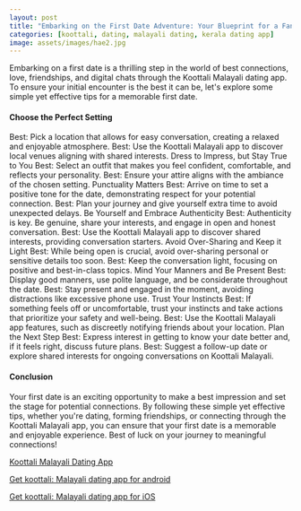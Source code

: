 ```yaml
---
layout: post
title: "Embarking on the First Date Adventure: Your Blueprint for a Fantastic Experience with Koottali Malayali"
categories: [koottali, dating, malayali dating, kerala dating app]
image: assets/images/hae2.jpg
---
```



Embarking on a first date is a thrilling step in the world of best connections, love, friendships, and digital chats through the Koottali Malayali dating app. To ensure your initial encounter is the best it can be, let's explore some simple yet effective tips for a memorable first date.

#### Choose the Perfect Setting
Best: Pick a location that allows for easy conversation, creating a relaxed and enjoyable atmosphere.
Best: Use the Koottali Malayali app to discover local venues aligning with shared interests.
Dress to Impress, but Stay True to You
Best: Select an outfit that makes you feel confident, comfortable, and reflects your personality.
Best: Ensure your attire aligns with the ambiance of the chosen setting.
Punctuality Matters
Best: Arrive on time to set a positive tone for the date, demonstrating respect for your potential connection.
Best: Plan your journey and give yourself extra time to avoid unexpected delays.
Be Yourself and Embrace Authenticity
Best: Authenticity is key. Be genuine, share your interests, and engage in open and honest conversation.
Best: Use the Koottali Malayali app to discover shared interests, providing conversation starters.
Avoid Over-Sharing and Keep it Light
Best: While being open is crucial, avoid over-sharing personal or sensitive details too soon.
Best: Keep the conversation light, focusing on positive and best-in-class topics.
Mind Your Manners and Be Present
Best: Display good manners, use polite language, and be considerate throughout the date.
Best: Stay present and engaged in the moment, avoiding distractions like excessive phone use.
Trust Your Instincts
Best: If something feels off or uncomfortable, trust your instincts and take actions that prioritize your safety and well-being.
Best: Use the Koottali Malayali app features, such as discreetly notifying friends about your location.
Plan the Next Step
Best: Express interest in getting to know your date better and, if it feels right, discuss future plans.
Best: Suggest a follow-up date or explore shared interests for ongoing conversations on Koottali Malayali.
#### Conclusion
Your first date is an exciting opportunity to make a best impression and set the stage for potential connections. By following these simple yet effective tips, whether you're dating, forming friendships, or connecting through the Koottali Malayali app, you can ensure that your first date is a memorable and enjoyable experience. Best of luck on your journey to meaningful connections!

[Koottali Malayali Dating App](https://koottali.com/download)

[Get koottali: Malayali dating app for android](https://play.google.com/store/apps/details?id=com.koottali.app&hl=en_IN&gl=US)

[Get koottali: Malayali dating app for iOS](https://apps.apple.com/us/app/koottali-connect-with-mallus/id6448742453)
